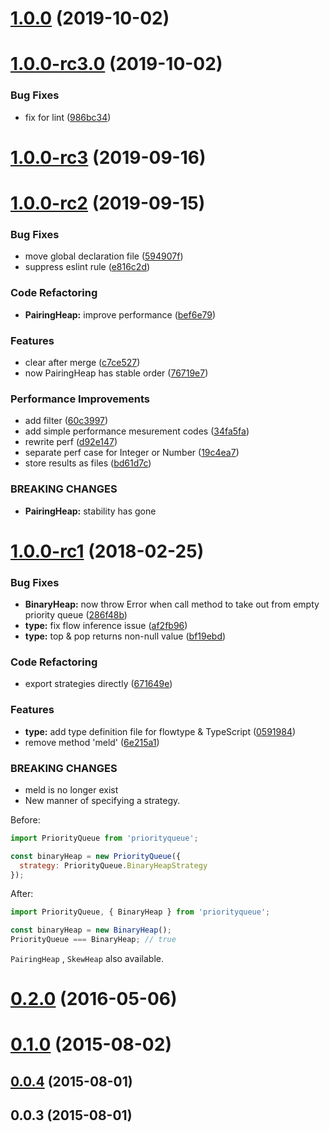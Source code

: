 # [1.0.0](https://github.com/berlysia/priorityqueuejs/compare/v1.0.0-rc3.0...v1.0.0) (2019-10-02)



# [1.0.0-rc3.0](https://github.com/berlysia/priorityqueuejs/compare/v1.0.0-rc3...v1.0.0-rc3.0) (2019-10-02)


### Bug Fixes

* fix for lint ([986bc34](https://github.com/berlysia/priorityqueuejs/commit/986bc34))



# [1.0.0-rc3](https://github.com/berlysia/priorityqueuejs/compare/v1.0.0-rc2...v1.0.0-rc3) (2019-09-16)



# [1.0.0-rc2](https://github.com/berlysia/priorityqueuejs/compare/v1.0.0-rc1...v1.0.0-rc2) (2019-09-15)


### Bug Fixes

* move global declaration file ([594907f](https://github.com/berlysia/priorityqueuejs/commit/594907f))
* suppress eslint rule ([e816c2d](https://github.com/berlysia/priorityqueuejs/commit/e816c2d))


### Code Refactoring

* **PairingHeap:** improve performance ([bef6e79](https://github.com/berlysia/priorityqueuejs/commit/bef6e79))


### Features

* clear after merge ([c7ce527](https://github.com/berlysia/priorityqueuejs/commit/c7ce527))
* now PairingHeap has stable order ([76719e7](https://github.com/berlysia/priorityqueuejs/commit/76719e7))


### Performance Improvements

* add filter ([60c3997](https://github.com/berlysia/priorityqueuejs/commit/60c3997))
* add simple performance mesurement codes ([34fa5fa](https://github.com/berlysia/priorityqueuejs/commit/34fa5fa))
* rewrite perf ([d92e147](https://github.com/berlysia/priorityqueuejs/commit/d92e147))
* separate perf case for Integer or Number ([19c4ea7](https://github.com/berlysia/priorityqueuejs/commit/19c4ea7))
* store results as files ([bd61d7c](https://github.com/berlysia/priorityqueuejs/commit/bd61d7c))


### BREAKING CHANGES

* **PairingHeap:** stability has gone



# [1.0.0-rc1](https://github.com/berlysia/priorityqueuejs/compare/v0.2.0...v1.0.0-rc1) (2018-02-25)


### Bug Fixes

* **BinaryHeap:** now throw Error when call method to take out from empty priority queue ([286f48b](https://github.com/berlysia/priorityqueuejs/commit/286f48b))
* **type:** fix flow inference issue ([af2fb96](https://github.com/berlysia/priorityqueuejs/commit/af2fb96))
* **type:** top & pop returns non-null value ([bf19ebd](https://github.com/berlysia/priorityqueuejs/commit/bf19ebd))


### Code Refactoring

* export strategies directly ([671649e](https://github.com/berlysia/priorityqueuejs/commit/671649e))


### Features

* **type:** add type definition file for flowtype & TypeScript ([0591984](https://github.com/berlysia/priorityqueuejs/commit/0591984))
* remove method 'meld' ([6e215a1](https://github.com/berlysia/priorityqueuejs/commit/6e215a1))


### BREAKING CHANGES

* meld is no longer exist
* New manner of specifying a strategy.

Before:
```js
import PriorityQueue from 'priorityqueue';

const binaryHeap = new PriorityQueue({
  strategy: PriorityQueue.BinaryHeapStrategy
});
```

After:
```js
import PriorityQueue, { BinaryHeap } from 'priorityqueue';

const binaryHeap = new BinaryHeap();
PriorityQueue === BinaryHeap; // true
```

`PairingHeap` , `SkewHeap` also available.



# [0.2.0](https://github.com/berlysia/priorityqueuejs/compare/v0.1.0...v0.2.0) (2016-05-06)



# [0.1.0](https://github.com/berlysia/priorityqueuejs/compare/v0.0.4...v0.1.0) (2015-08-02)



## [0.0.4](https://github.com/berlysia/priorityqueuejs/compare/v0.0.3...v0.0.4) (2015-08-01)



## 0.0.3 (2015-08-01)



